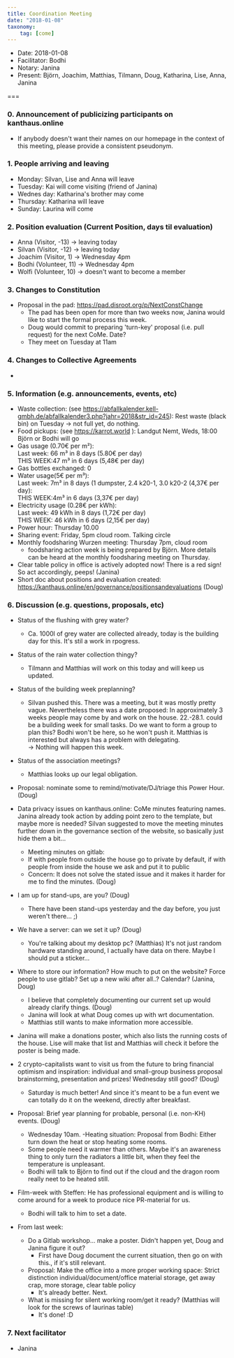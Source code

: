 ```yaml
---
title: Coordination Meeting
date: "2018-01-08"
taxonomy:
    tag: [come]
---
```


- Date: 2018-01-08
- Facilitator: Bodhi
- Notary: Janina
- Present: Björn, Joachim, Matthias, Tilmann, Doug, Katharina, Lise, Anna, Janina

===

### 0. Announcement of publicizing participants on kanthaus.online
- If anybody doesn't want their names on our homepage in the context of this meeting, please provide a consistent pseudonym.

### 1. People arriving and leaving
- Monday: Silvan, Lise and Anna will leave
- Tuesday: Kai will come visiting (friend of Janina)
- Wednes day: Katharina's  brother may come
- Thursday: Katharina will leave
- Sunday: Laurina will come

### 2. Position evaluation (Current Position, days til evaluation)
- Anna (Visitor, -13) -> leaving today
- Silvan (Visitor, -12) -> leaving today
- Joachim (Visitor, 1) -> Wednesday 4pm
- Bodhi (Volunteer, 11) -> Wednesday 4pm
- Wolfi (Volunteer, 10) -> doesn't want to become a member

### 3. Changes to Constitution
- Proposal in the pad: https://pad.disroot.org/p/NextConstChange
  - The pad has been open for more than two weeks now, Janina would like to start the formal process this week.
  - Doug would commit to preparing 'turn-key' proposal (i.e. pull request) for the next CoMe. Date?
  - They meet on Tuesday at 11am

### 4. Changes to Collective Agreements
-

### 5. Information (e.g. announcements, events, etc)
- Waste collection: (see https://abfallkalender.kell-gmbh.de/abfallkalender3.php?jahr=2018&str_id=245): Rest waste (black bin) on Tuesday -> not full yet, do nothing.
- Food pickups: (see https://karrot.world ): Landgut Nemt, Weds, 18:00 Björn or Bodhi will go
- Gas usage (0.70€ per m²):  
    Last week: 66 m³ in 8 days (5.80€ per day)  
    THIS WEEK:47 m³ in 6 days (5,48€ per day)  
- Gas bottles exchanged: 0
- Water usage(5€ per m³):  
    Last week: 7m³ in 8 days (1 dumpster, 2.4 k20-1, 3.0 k20-2 (4,37€ per day):  
    THIS WEEK:4m³ in 6 days (3,37€ per day)  
- Electricity usage (0.28€ per kWh):  
    Last week: 49 kWh in 8 days (1,72€ per day)  
    THIS WEEK: 46 kWh in 6 days (2,15€ per day)  
- Power hour: Thursday 10.00
- Sharing event: Friday, 5pm cloud room. Talking circle
- Monthly foodsharing Wurzen meeting: Thursday 7pm, cloud room
  - foodsharing action week is being prepared by Björn. More details can be heard at the monthly foodsharing meeting on Thursday.
- Clear table policy in office is actively adopted now! There is a red sign! So act accordingly, peeps! (Janina)
- Short doc about positions and evaluation created: https://kanthaus.online/en/governance/positionsandevaluations (Doug)

### 6. Discussion (e.g. questions, proposals, etc)
- Status of the flushing with grey water?
    - Ca. 1000l of grey water are collected already, today is the building day for this. It's stil a work in rpogress.
- Status of the rain water collection thingy?
    - Tilmann and Matthias will work on this today and will keep us updated.
- Status of the building week preplanning?
    - Silvan pushed this. There was a meeting, but it was mostly pretty vague. Nevertheless there was a date proposed: In approximately 3 weeks people may come by and work on the house. 22.-28.1. could be a building week for small tasks. Do we want to form a group to plan this? Bodhi won't be here, so he won't push it. Matthias is interested but always has a problem with delegating.  
    -> Nothing will happen this week.
- Status of the association meetings?
    - Matthias looks up our legal obligation.
- Proposal: nominate some to remind/motivate/DJ/triage this Power Hour. (Doug)
- Data privacy issues on kanthaus.online: CoMe minutes featuring names. Janina already took action by adding point zero to the template, but maybe more is needed? Silvan suggested to move the meeting minutes further down in the governance section of the website, so basically just hide them a bit...
    - Meeting minutes on gitlab:
    - If with people from outside the house go to private by default, if with people from inside the house we ask and put it to public
  - Concern: It does not solve the stated issue and it makes it harder for me to find the minutes. (Doug)
- I am up for stand-ups, are you? (Doug)
    - There have been stand-ups yesterday and the day before, you just weren't there... ;)
- We have a server: can we set it up? (Doug)
    - You're talking about my desktop pc? (Matthias) It's not just random hardware standing around, I actually have data on there. Maybe I should put a sticker...
- Where to store our information? How much to put on the website? Force people to use gitlab? Set up a new wiki after all..? Calendar? (Janina, Doug)
  - I believe that completely documenting our current set up would already clarify things. (Doug)
  - Janina will look at what Doug comes up with wrt documentation.
  - Matthias still wants to make information more accessible.
- Janina will make a donations poster, which also lists the running costs of the house. Lise will make that list and Matthias will check it before the poster is being made.
- 2 crypto-capitalists want to visit us from the future to bring financial optimism and inspiration: individual and small-group business proposal brainstorming, presentation and prizes! Wednesday still good? (Doug)
    - Saturday is much better! And since it's meant to be a fun event we can totally do it on the weekend, directly after breakfast.
- Proposal: Brief year planning for probable, personal (i.e. non-KH) events. (Doug)
    - Wednesday 10am.
-Heating situation: Proposal from Bodhi: Either turn down the heat or stop heating some rooms.
    - Some people need it warmer than others. Maybe it's an awareness thing to only turn the radiators a little bit, when they feel the temperature is unpleasant.
    - Bodhi will talk to Björn to find out if the cloud and the dragon room really neet to be heated still.
- Film-week with Steffen: He has professional equipment and is willing to come around for a week to produce nice PR-material for us.
    - Bodhi will talk to him to set a date.


- From last week:
    - Do a Gitlab workshop... make a poster. Didn't happen yet, Doug and Janina figure it out?
      - First have Doug document the current situation, then go on with this., if it's still relevant.
    - Proposal: Make the office into a more proper working space: Strict distinction individual/document/office material storage, get away crap, more storage, clear table policy
      - It's already better. Next.
    - What is missing for silent working room/get it ready? (Matthias will look for the screws of laurinas table)
      - It's done! :D

### 7. Next facilitator
- Janina
